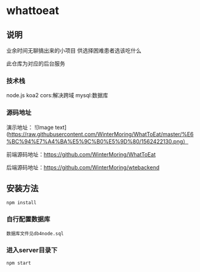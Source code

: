 # whattoeat
## 说明
业余时间无聊搞出来的小项目
供选择困难患者选该吃什么

此仓库为对应的后台服务

### 技术栈
node.js
koa2
cors:解决跨域
mysql:数据库
### 源码地址
演示地址：
![Image text](https://raw.githubusercontent.com/WinterMoring/WhatToEat/master/%E6%BC%94%E7%A4%BA%E5%9C%B0%E5%9D%80/1562422130.png）

前端源码地址：https://github.com/WinterMoring/WhatToEat

后端源码地址：https://github.com/WinterMoring/wtebackend


## 安装方法
```
npm install
```
### 自行配置数据库
    数据库文件见db4node.sql

###  进入server目录下
```
npm start
```